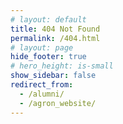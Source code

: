 ```yaml
---
# layout: default
title: 404 Not Found
permalink: /404.html
# layout: page
hide_footer: true
# hero_height: is-small
show_sidebar: false
redirect_from:
  - /alumni/
  - /agron_website/
---
```

